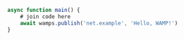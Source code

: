 <script>
import '~/styles/code.scss'
</script>

```js
async function main() {
    # join code here
    await wamps.publish('net.example', 'Hello, WAMP!')
}
```
